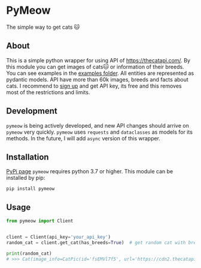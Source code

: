 # PyMeow
The simple way to get cats 🐱
## About

This is a simple python wrapper for using API of https://thecatapi.com/.
By this module you can get images of cats🐱 or information of their breeds.
You can see examples in the [examples folder](https://github.com/funnyruler/pymeow/tree/main/examples).
All entities are represented as pydantic models.
API have more than 60k images, breeds and facts about cats.
I recommend to [sign up](https://thecatapi.com/#pricing) and get API key, its free and this removes most of the restrictions and limits.



## Development
`pymeow` is being actively developed, and new API changes should arrive on `pymeow` very quickly. `pymeow` uses `requests` and `dataclasses` as models for its methods.
In the future, I will add `async` version of this wrapper.


## Installation
[PyPi page](https://pypi.org/project/PyMeow/)
`pymeow` requires python 3.7 or higher. This module can be installed by pip:
```
pip install pymeow
```

## Usage
```python
from pymeow import Client


client = Client(api_key='your_api_key')
random_cat = client.get_cat(has_breeds=True)  # get random cat with breads(requires api key)

print(random_cat)
# >>> Cat(image_info=CatPic(id='fsEMVl7f5', url='https://cdn2.thecatapi.com/images/fsEMVl7f5.jpg', width=1080, height=1080), breed_info=Breed(weight={'imperial': '8 - 20', 'metric': '4 - 9'}, id='raga', name='Ragamuffin', cfa_url='http://cfa.org/Breeds/BreedsKthruR/Ragamuffin.aspx', vetstreet_url='http://www.vetstreet.com/cats/ragamuffin', vcahospitals_url='https://vcahospitals.com/know-your-pet/cat-breeds/ragamuffin', temperament='Affectionate, Friendly, Gentle, Calm', origin='United States', country_codes='US', country_code='US', description='The Ragamuffin is calm, even tempered and gets along well with all family members. Changes in routine generally do not upset her. She is an ideal companion for those in apartments, and with children due to her patient nature.', life_span='12 - 16', indoor=0, lap=1, alt_names='', adaptability=5, affection_level=5, child_friendly=4, dog_friendly=5, energy_level=3, grooming=3, health_issues=3, intelligence=5, shedding_level=3, social_needs=3, stranger_friendly=5, vocalisation=1, experimental=0, hairless=0, natural=0, rare=0, rex=0, suppressed_tail=0, short_legs=0, wikipedia_url='https://en.wikipedia.org/wiki/Ragamuffin_cat', hypoallergenic=0, reference_image_id='SMuZx-bFM'))
```